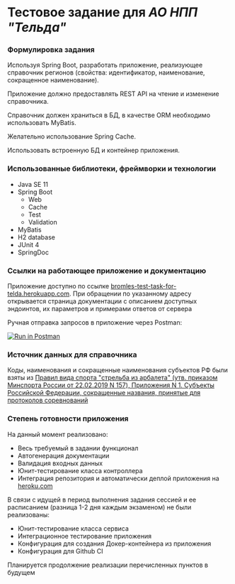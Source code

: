 # Тестовое задание для _АО НПП "Тельда"_

### Формулировка задания

Используя Spring Boot, разработать приложение, реализующее справочник регионов 
(свойства: идентификатор, наименование, сокращенное наименование). 

Приложение должно предоставлять REST API на чтение и изменение справочника.

Справочник должен храниться в БД, в качестве ORM необходимо использовать MyBatis.

Желательно использование Spring Cache.

Использовать встроенную БД и контейнер приложения.

### Использованные библиотеки, фреймворки и технологии

*   Java SE 11
*   Spring Boot
    * Web
    * Cache
    * Test
    * Validation
*   MyBatis
*   H2 database
*   JUnit 4
*   SpringDoc

### Ссылки на работающее приложение и документацию

Приложение доступно по ссылке [bromles-test-task-for-telda.herokuapp.com](bromles-test-task-for-telda.herokuapp.com).
При обращении по указанному адресу открывается страница документации с описанием доступных эндоинтов, их параметров и примерами ответов от сервера

Ручная отправка запросов в приложение через Postman:

[![Run in Postman](https://run.pstmn.io/button.svg)](https://app.getpostman.com/run-collection/b96669d3587306dfd6fd)

### Источник данных для справочника

Коды, наименования и сокращенные наименования субъектов РФ были взяты из [Правил вида спорта "стрельба из арбалета" (утв. приказом Минспорта России от 22.02.2019 N 157),
Приложения N 1. Субъекты Российской Федерации, сокращенные названия, принятые для протоколов соревнований](https://sudact.ru/law/pravila-vida-sporta-strelba-iz-arbaleta-utv/prilozhenie-n-1/)

### Степень готовности приложения

На данный момент реализовано:
*   Весь требуемый в задании функционал
*   Автогенерация документации
*   Валидация входных данных 
*   Юнит-тестирование класса контроллера
*   Интеграция репозитория и автоматически деплой приложения на [heroku.com](heroku.com)

В связи с идущей в период выполнения задания сессией и ее расписанием (разница 1-2 дня каждым экзаменом) не были реализованы:

*   Юнит-тестирование класса сервиса
*   Интеграционное тестирование приложения
*   Конфигурация для создания Докер-контейнера из приложения
*   Конфигурация для Github CI

Планируется продолжение реализации перечисленных пунктов в будущем